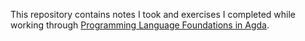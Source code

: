 This repository contains notes I took and exercises I completed while working through [Programming Language Foundations in Agda](https://plfa.github.io/).